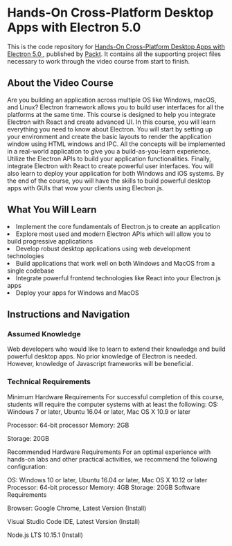 # Hands-On Cross-Platform Desktop Apps with Electron 5.0	
This is the code repository for [Hands-On Cross-Platform Desktop Apps with Electron 5.0	](https://www.packtpub.com/mobile/hands-on-cross-platform-desktop-apps-with-electron-5-0-video), published by [Packt](https://www.packtpub.com/?utm_source=github). It contains all the supporting project files necessary to work through the video course from start to finish.
## About the Video Course
Are you building an application across multiple OS like Windows, macOS, and Linux? Electron framework allows you to build user interfaces for all the platforms at the same time. This course is designed to help you integrate Electron with React and create advanced UI.
In this course, you will learn everything you need to know about Electron. You will start by setting up your environment and create the basic layouts to render the application window using HTML windows and IPC. All the concepts will be implemented in a real-world application to give you a build-as-you-learn experience. Utilize the Electron APIs to build your application functionalities. Finally, integrate Electron with React to create powerful user interfaces. You will also learn to deploy your application for both Windows and iOS systems.
By the end of the course, you will have the skills to build powerful desktop apps with GUIs that wow your clients using Electron.js.

<H2>What You Will Learn</H2>
<DIV class=book-info-will-learn-text>
<LI>Implement the core fundamentals of Electron.js to create an application
<LI>Explore most used and modern Electron APIs which will allow you to build progressive applications
<LI>Develop robust desktop applications using web development technologies
<LI>Build applications that work well on both Windows and MacOS from a single codebase
<LI>Integrate powerful frontend technologies like React into your Electron.js apps
<LI>Deploy your apps for Windows and MacOS</LI></UL></DIV>

## Instructions and Navigation
### Assumed Knowledge
Web developers who would like to learn to extend their knowledge and build powerful desktop apps. No prior knowledge of Electron is needed. However, knowledge of Javascript frameworks will be beneficial.	

### Technical Requirements
Minimum Hardware Requirements
For successful completion of this course, students will require the computer systems with at least the following:
OS:  Windows 7 or later, Ubuntu 16.04 or later,  Mac OS X 10.9 or later

Processor: 64-bit processor
Memory: 2GB

Storage: 20GB

Recommended Hardware Requirements
For an optimal experience with hands-on labs and other practical activities, we recommend the following configuration:

OS: Windows 10 or later, Ubuntu 16.04 or later,  Mac OS X 10.12 or later
Processor: 64-bit processor
Memory: 4GB
Storage: 20GB
Software Requirements

Browser: Google Chrome, Latest Version (Install)

Visual Studio Code IDE, Latest Version (Install)

Node.js LTS 10.15.1 (Install)




